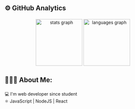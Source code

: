 <h2 align="left">⚙️  GitHub Analytics</h2>

###

<div align="center">
  <img src="https://github-readme-stats.vercel.app/api?hide_title=false&hide_rank=false&show_icons=true&include_all_commits=true&count_private=true&disable_animations=false&theme=dracula&locale=pt-br&hide_border=false&username=mateusarcedev" height="150" alt="stats graph"  />
  <img src="https://github-readme-stats.vercel.app/api/top-langs?locale=en&hide_title=false&layout=compact&card_width=320&langs_count=6&theme=dracula&hide_border=false&username=mateusarcedev" height="150" alt="languages graph"  />
</div>

###

<h2 align="left">🧑🏽‍💻 About Me:</h2>

###

<p align="left">💻 I'm web developer since student<br>⚛️ JavaScript | NodeJS | React</p>
